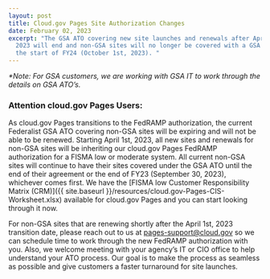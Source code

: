```yaml
---
layout: post
title: Cloud.gov Pages Site Authorization Changes
date: February 02, 2023
excerpt: "The GSA ATO covering new site launches and renewals after April 1st,
  2023 will end and non-GSA sites will no longer be covered with a GSA ATO after
  the start of FY24 (October 1st, 2023). "
---
```

_*Note: For GSA customers, we are working with GSA IT to work through the details on GSA ATO’s._

### Attention cloud.gov Pages Users:

As cloud.gov Pages transitions to the FedRAMP authorization, the current Federalist GSA ATO covering non-GSA sites will be expiring and will not be able to be renewed. Starting April 1st, 2023, all new sites and renewals for non-GSA sites will be inheriting our cloud.gov Pages FedRAMP authorization for a FISMA low or moderate system. All current non-GSA sites will continue to have their sites covered under the GSA ATO until the end of their agreement or the end of FY23 (September 30, 2023), whichever comes first. We have the [FISMA low Customer Responsibility Matrix (CRM)]({{ site.baseurl }}/resources/cloud.gov-Pages-CIS-Worksheet.xlsx) available for cloud.gov Pages and you can start looking through it now.

For non-GSA sites that are renewing shortly after the April 1st, 2023 transition date, please reach out to us at [pages-support@cloud.gov](mailto:pages-support@cloud.gov) so we can schedule time to work through the new FedRAMP authorization with you. Also, we welcome meeting with your agency’s IT or CIO office to help understand your ATO process. Our goal is to make the process as seamless as possible and give customers a faster turnaround for site launches.
